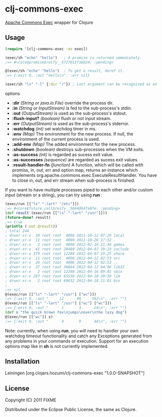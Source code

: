 # clj-commons-exec

[Apache Commons Exec](http://commons.apache.org/exec/) wrapper for Clojure

## Usage
```clojure
(require '[clj-commons-exec :as exec])

(exec/sh "echo" "hello")   ; A promise is returned immediately.
;=> #<core$promise$reify__5727@12fa6824: :pending>

@(exec/sh "echo" "hello")  ; To get a result, deref it.
;=> {:exit 0, :out "hello\n", :err nil}

(exec/sh "ls" "-l" {:dir "/"}) ; Last argument can be recognized as an option map.
```

options

* **:dir** *(String or java.io.File)* override the process dir.
* **:in** *(String or InputStream)* is fed to the sub-process's stdin.
* **:out** *(OutputStream)* is used as the sub-process's stdout.
* **:flush-input?** *(boolean)* flush or not input stream.
* **:err** *(OutputStream)* is used as the sub-process's stderror.
* **:watchdog** *(int)* set watchdog timer in ms.
* **:env** *(Map)* The environment for the new process. If null, the environment of the current process is used.
* **:add-env** *(Map)* The added environment for the new process.
* **:shutdown** *(boolean)* destroys sub-processes when the VM exits.
* **:as-success** *(int)* is regarded as sucess exit value.
* **:as-successes** *(sequence)* are regarded as sucess exit values.
* **:result-handler-fn** *(function)* A function, which will be called with promiss, in, out, err and option map, returns an instance which implements org.apache.commons.exec.ExecuteResultHandler. You have to close in, out, and err stream when sub-process is finished.

If you want to have multiple processes piped to each other and/or custom input (stream or a string), you can try using **run** :

```clojure
(exec/run [["ls" "-lart" "/etc"]])
;=> #<core$future_call$reify__5684@b47a87e: :pending>
(def result (exec/run [["ls" "-lart" "/usr"]]))
(future-done? result)
;=> true
(println (:out @result))
; total 244
; drwxr-xr-x  10 root root  4096 2011-10-12 07:26 local
; drwxr-xr-x  11 root root  4096 2011-10-28 17:52 .
; drwxr-xr-x   2 root root  4096 2012-02-16 11:44 games
; drwxr-xr-x  41 root root 20480 2012-04-07 19:23 include
; drwxr-xr-x 379 root root 12288 2012-04-07 19:25 share
; drwxr-xr-x  11 root root  4096 2012-04-12 02:53 src
; drwxr-xr-x  26 root root  4096 2012-04-12 02:53 ..
; drwxr-xr-x  37 root root 36864 2012-04-12 04:06 lib32
; drwxr-xr-x   2 root root 12288 2012-04-16 09:01 sbin
; drwxr-xr-x 267 root root 65536 2012-04-18 20:59 lib
; drwxr-xr-x   2 root root 69632 2012-04-18 21:01 bin
; 
;=> nil
@(exec/run [["ls" "-lart" "/usr"] ["wc"]])
;=> {:exit 0, :out "     12      90     592\n", :err ""}
@(exec/run [["ls" "-lart" "/usr"] ["wc"] ["wc"]])
;=> {:exit 0, :out "      1       3      24\n", :err ""}
(def s "the quick brown fox\njumps\nover\nthe lazy dog")
@(exec/run [["wc"]] s)
;=> {:exit 0, :out "      4       9      44\n", :err ""}

```
Note: currently, when using **run**, you will need to handler your own watchdog timeout functionality and catch any Exceptions generated from any problems in your commands or execution. Support for an execution options map like in **sh** is not currently implemented.
## Installation
Leiningen [org.clojars.hozumi/clj-commons-exec "1.0.0-SNAPSHOT"]

## License

Copyright (C) 2011 FIXME

Distributed under the Eclipse Public License, the same as Clojure.
